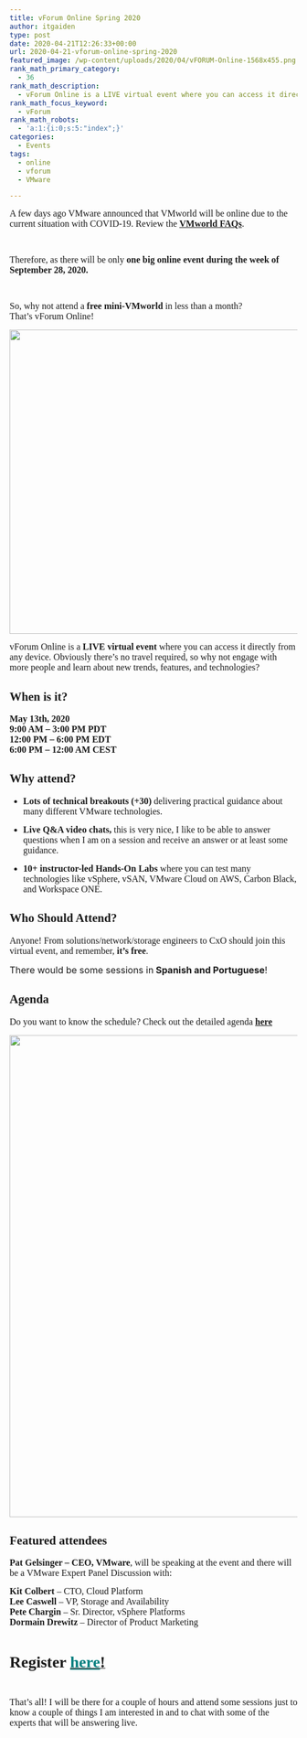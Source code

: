 ```yaml
---
title: vForum Online Spring 2020
author: itgaiden
type: post
date: 2020-04-21T12:26:33+00:00
url: 2020-04-21-vforum-online-spring-2020
featured_image: /wp-content/uploads/2020/04/vFORUM-Online-1568x455.png
rank_math_primary_category:
  - 36
rank_math_description:
  - vForum Online is a LIVE virtual event where you can access it directly from any device. Obviously there’s no travel required, so why not engage with more people and learn about new trends, features, and technologies?
rank_math_focus_keyword:
  - vForum
rank_math_robots:
  - 'a:1:{i:0;s:5:"index";}'
categories:
  - Events
tags:
  - online
  - vforum
  - VMware

---
```

<span style="font-family: Nunito; font-size: 16px;">A few days ago VMware announced that VMworld will be online due to the current situation with COVID-19. Review the <a href="https://www.vmworld.com/en/us/faqs.html"><strong>VMworld FAQs</strong></a>.</span>

&nbsp;

<span style="font-family: Nunito; font-size: 16px;">Therefore, as there will be only <strong>one big online event during the week of September 28, 2020.</strong></span>

&nbsp;

<span style="font-size: 16px;"><span style="font-family: Nunito;">So, why not attend a <strong>free mini-VMworld</strong> in less than a month?<br /> </span><span style="font-family: Nunito;">That&#8217;s vForum Online!</span></span>

<span style="font-family: Nunito;"><img loading="lazy" class="alignnone wp-image-1679 size-full" src="/wp-content/uploads/2020/04/vFORUM-Online.png" alt="" width="1832" height="532" srcset="/wp-content/uploads/2020/04/vFORUM-Online.png 1832w, /wp-content/uploads/2020/04/vFORUM-Online-300x87.png 300w, /wp-content/uploads/2020/04/vFORUM-Online-1024x297.png 1024w, /wp-content/uploads/2020/04/vFORUM-Online-768x223.png 768w, /wp-content/uploads/2020/04/vFORUM-Online-1536x446.png 1536w, /wp-content/uploads/2020/04/vFORUM-Online-1568x455.png 1568w" sizes="(max-width: 1832px) 100vw, 1832px" /></span>

<span style="font-family: Nunito; font-size: 16px;">vForum Online is a <strong>LIVE virtual event</strong> where you can access it directly from any device. Obviously there’s no travel required, so why not engage with more people and learn about new trends, features, and technologies?</span>

## 

## **<span style="font-family: Nunito; ">When is it?</span>**

<div class="title events-column__title">
  <span style="font-size: 16px;"><strong><span style="font-family: Nunito;">May 13th, 2020</span></strong></span>
</div>

<div>
</div>

<div class="date events-date">
  <span style="font-size: 16px;"><strong><span style="font-family: Nunito;">9:00 AM – 3:00 PM PDT</span></strong></span>
</div>

<div class="date events-date">
  <span style="font-size: 16px;"><strong><span style="font-family: Nunito;">12:00 PM – 6:00 PM EDT</span></strong></span>
</div>

<div>
  <span style="font-size: 16px;"><strong><span style="font-family: Nunito;">6:00 PM &#8211; 12:00 AM CEST</span></strong></span>
</div>

<div>
</div>

## <span style="font-family: Nunito; "><b>Why attend?</b></span>

  * <span style="font-family: Nunito; font-size: 16px;"><b>Lots of technical breakouts (+30) </b>delivering practical guidance about many different VMware technologies.</span>

  * <span style="font-family: Nunito; font-size: 16px;"><b>Live Q&A video chats, </b>this is very nice, I like to be able to answer questions when I am on a session and receive an answer or at least some guidance.</span>

  * <span style="font-family: Nunito; font-size: 16px;"><b>10+ instructor-led Hands-On Labs </b>where you can test many technologies like vSphere, vSAN, VMware Cloud on AWS, Carbon Black, and Workspace ONE.</span>

## 

## <span style="font-family: Nunito; "><b>Who Should Attend?</b></span>

<span style="font-size: 16px;"><span style="font-family: Nunito;">Anyone! From solutions/network/storage engineers to CxO should join this virtual event, a</span><span style="font-family: Nunito;">nd remember, <strong>it&#8217;s free</strong>.</span></span>

<span style="font-size: 16px;">There would be some sessions in<strong> Spanish and Portuguese</strong>!</span>

## 

## **<span style="font-family: Nunito; ">Agenda</span>**

<span style="font-family: Nunito; font-size: 16px;">Do you want to know the schedule? Check out the detailed agenda <span style="text-decoration: underline;"><strong><a href="https://content.onlinexperiences.com/FileLibrary/2138/33/VMware-VForum-Spring2020-Agenda.pdf">here</a></strong></span></span>

<img loading="lazy" class="alignnone wp-image-1680 size-full" src="/wp-content/uploads/2020/04/VMware-VForum-Spring2020-Agenda.pdf.png" alt="" width="1367" height="843" srcset="/wp-content/uploads/2020/04/VMware-VForum-Spring2020-Agenda.pdf.png 1367w, /wp-content/uploads/2020/04/VMware-VForum-Spring2020-Agenda.pdf-300x185.png 300w, /wp-content/uploads/2020/04/VMware-VForum-Spring2020-Agenda.pdf-1024x631.png 1024w, /wp-content/uploads/2020/04/VMware-VForum-Spring2020-Agenda.pdf-768x474.png 768w" sizes="(max-width: 1367px) 100vw, 1367px" /> 

## 

## **<span style="font-family: Nunito; ">Featured attendees</span>**

<span style="font-family: Nunito; font-size: 16px;"><strong>Pat Gelsinger &#8211; CEO, VMware</strong>, will be speaking at the event and there will be a VMware Expert Panel Discussion with:</span>

<span style="font-family: Nunito; font-size: 16px;"><b>Kit Colbert</b> &#8211; CTO, Cloud Platform</span>  
<span style="font-family: Nunito; font-size: 16px;"><b>Lee Caswell</b> &#8211; VP, Storage and Availability</span>  
<span style="font-family: Nunito; font-size: 16px;"><b>Pete Chargin</b> &#8211; Sr. Director, vSphere Platforms</span>  
<span style="font-family: Nunito; font-size: 16px;"><b>Dormain Drewitz</b> &#8211; Director of Product Marketing</span>

&nbsp;

<span style="font-family: Nunito;"><span style="font-size: 28px; "><strong>Register </strong></span><a href="https://www.vmware.com/learn/462228_vFO_REG.html"><strong><span style="font-size: 20px;"><span style=""><span style="font-size: 28px;"><span style="text-decoration: underline; color: #008080;">here</span>!</span></span></span></strong></a></span>

&nbsp;

<span style="font-family: Nunito; font-size: 16px;">That&#8217;s all! I will be there for a couple of hours and attend some sessions just to know a couple of things I am interested in and to chat with some of the experts that will be answering live.</span>